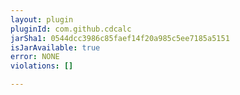 ```yaml
---
layout: plugin
pluginId: com.github.cdcalc
jarSha1: 0544dcc3986c85faef14f20a985c5ee7185a5151
isJarAvailable: true
error: NONE
violations: []

---
```

